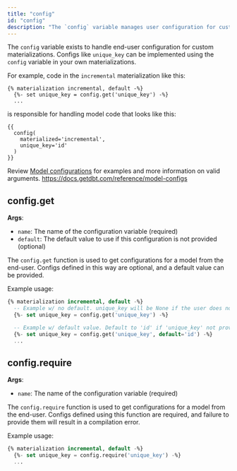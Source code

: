 ```yaml
---
title: "config"
id: "config"
description: "The `config` variable manages user configuration for custom materialization."
---
```


The `config` variable exists to handle end-user configuration for custom <Term id="materialization">materializations</Term>. Configs like  `unique_key` can be implemented using the `config` variable in your own materializations.

For example, code in the `incremental` materialization like this:
```
{% materialization incremental, default -%}
  {%- set unique_key = config.get('unique_key') -%}
  ...
```

is responsible for handling model code that looks like this:
```
{{
  config(
    materialized='incremental',
    unique_key='id'
  )
}}
```

Review [Model configurations](/reference/model-configs) for examples and more information on valid arguments.
https://docs.getdbt.com/reference/model-configs


## config.get
__Args__:

 * `name`: The name of the configuration variable (required)
 * `default`: The default value to use if this configuration is not provided (optional)

The `config.get` function is used to get configurations for a model from the end-user. Configs defined in this way are optional, and a default value can be provided.

Example usage:
```sql
{% materialization incremental, default -%}
  -- Example w/ no default. unique_key will be None if the user does not provide this configuration
  {%- set unique_key = config.get('unique_key') -%}

  -- Example w/ default value. Default to 'id' if 'unique_key' not provided
  {%- set unique_key = config.get('unique_key', default='id') -%}
  ...
```

## config.require
__Args__:

 * `name`: The name of the configuration variable (required)

The `config.require` function is used to get configurations for a model from the end-user. Configs defined using this function are required, and failure to provide them will result in a compilation error.

Example usage:
```sql
{% materialization incremental, default -%}
  {%- set unique_key = config.require('unique_key') -%}
  ...
```

